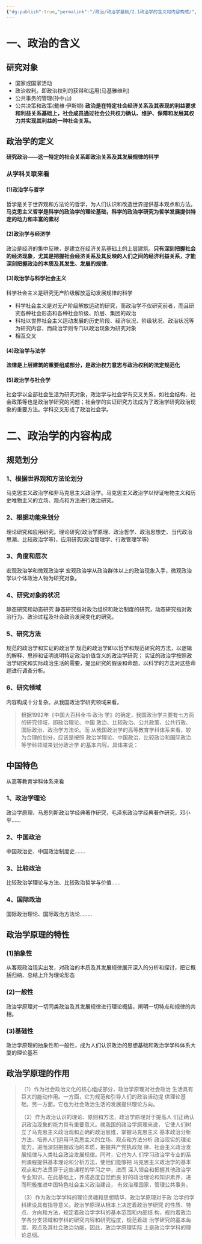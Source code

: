 ```yaml
---
{"dg-publish":true,"permalink":"/政治/政治学基础/2.1政治学的含义和内容构成/","dgPassFrontmatter":true}
---
```



# 一、政治的含义
## 研究对象
- 国家或国家活动
- 政治权利。即政治权利的获得和运用(马基雅维利)
- 公共事务的管理(孙中山)
- 公共决策和政策(戴维·伊斯顿)
**政治是在特定社会经济关系及其表现的利益要求和利益关系基础上，社会成员通过社会公共权力确认、维护、保障和发展其权力并实现其利益的一种社会关系。**
## 政治学的定义
**研究政治——这一特定的社会关系即政治关系及其发展规律的科学**
### 从学科关联来看
#### (1)政治学与哲学
哲学是关于世界观和方法论的哲学，为人们认识和改造世界提供基本观点和方法。
**马克思主义哲学是科学的政治学的理论基础，科学的政治学研究为哲学发展提供特定的动力和丰富的素材**
#### (2)政治学与经济学
政治是经济的集中反映，是建立在经济关系基础上的上层建筑。**只有深刻把握社会的经济现象，尤其是把握社会经济关系及其反映的人们之间的经济利益关系，才能深刻把握政治的本质及其发生、发展的规律**。
#### (3)政治学与科学社会主义
科学社会主义是研究无产阶级解放运动发展规律的科学
- 科学社会主义是对无产阶级解放运动的研究，而政治学不仅研究前者，而且研究各种社会形态和各种社会阶级、阶层、集团的政治
- 科社以世界社会主义运动发展的历史阶段、经济状况、阶级状况、政治状况等为研究内容，而政治学则专门以政治现象为研究对象
- 相互交叉
#### (4)政治学与法学
**法律是上层建筑的重要组成部分，是政治权力意志与政治权利的法定规范化**
#### (5)政治学与社会学
社会学以全部社会生活为研究对象，政治学与社会学有交叉关系，如社会结构、社会政策等也是政治学研究的问题；社会学的实证研究方法成为了政治学研究政治现象的重要方法。学科交叉形成了政治社会学。
# 二、政治学的内容构成
## 规范划分
### 1、根据世界观和方法论划分
马克思主义政治学和非马克思主义政治学。马克思主义政治学以辩证唯物主义和历史唯物主义的立场、观点和方法进行政治研究。
### 2、根据功能来划分
理论研究和应用研究。理论研究(政治学原理、政治哲学、政治思想史、当代政治思潮、比较政治学等)，应用研究(政治管理学、行政管理学等)
### 3、角度和层次
宏观政治学和微观政治学
宏观政治学从政治群体以上的政治现象入手，微观政治学以个体政治人物为研究对象。
### 4、研究对象的状况
静态研究和动态研究
静态研究指对政治组织和政治制度的研究，动态研究指对政治行为、政治过程及社会政治发展变化的研究。
### 5、研究方法
规范的政治学和实证的政治学
规范的政治学即以哲学和规范研究的方法，以逻辑的解释、思辨和证明说明特定政治价值含义的政治学研究；
实证的政治学按照政治学研究和实际政治生活的需要，提出研究的假设和命题，以科学的方法对这些命题进行调查分析。
### 6、研究领域
内容构成十分复杂。从我国政治学研究领域来看。
>根据1992年《中国大百科全书·政治 学》的确定，我国政治学主要有七方面的研究领域，即政治理论、中国 政治、比较政治、公共政策、公共行政、国际政治、政治学方法论。而 从我国政治学的高等教育学科体系来看，较为合理的划分，应该是按照 政治学理论、中国政治、比较政治和国际政治等学科领域来划分政治学 的基本内容。具体来说：

## 中国特色
从高等教育学科体系来看
### 1、政治学理论
政治学原理、马恩列斯政治学经典著作研究，毛泽东政治学经典著作研究，邓小平......
### 2、中国政治
中国政治史、中国政治制度史.......
### 3、比较政治
比较政治学理论与方法、比较政治哲学与价值......
### 4、国际政治
国际政治理论、国际政治方法论........
## **政治学原理的特性**
### (1)抽象性
从客观政治现实出发，对政治的本质及其发展规律展开深入的分析和探讨，把它概括归纳、总结上升为理论形态
### (2)一般性
政治学原理对一切同类政治及其发展规律进行理论概括，阐明一切特点和规律的共相。
### (3)基础性
政治学原理的抽象性和一般性，成为人们认识政治的思想基础和政治学学科体系大厦的理论基石
## **政治学原理的作用**

>（1）作为社会政治文化的核心组成部分，政治学原理对社会政治 生活具有巨大的能动作用。一方面，它为规范和引导人们的政治活动提 供理论基础，另一方面，它也为社会政治生活的发展提供理论方向。 
>
>（2）作为政治认识的理论、原则和方法，政治学原理对于提高人 们正确认识政治现象的能力具有重要意义。就我国的政治学原理来说， 它使人们树立了马克思主义政治观和正确的政治思维，掌握马克思主义 基本政治分析方法，培养人们运用马克思主义的立场、观点和方法分析 政治现实的理论能力，进而深刻把握政治的本质，把握共产党执政规 律、社会主义政治发展规律与人类社会政治发展规律。同时，它也为人 们学习政治学专业的系列课程提供基本理论和分析方法，使他们能够把 马克思主义政治学的基本观点和方法贯穿于这些课程的学习之中，进而 深入领会和把握其他政治学专业知识。在此基础上，养成高度自觉而良 好的政治理论和知识素养，进而积极推进中国特色社会主义政治建设， 有效治理国家，管理公共事务。 
>
>（3）作为政治学学科的理论灵魂和思想精华，政治学原理对于政 治学的学科建设具有指导意义。政治学原理从根本上决定着政治学研究 的性质、特点、方向和方法，规定着政治学学科的基本范围和内部结 构，规约着政治学各分支领域和学科的研究内容和研究程度，规范着政 治学研究的基本角度、观点及其社会政治功能，因此，政治学原理实际 上是政治学学科的理论总纲。